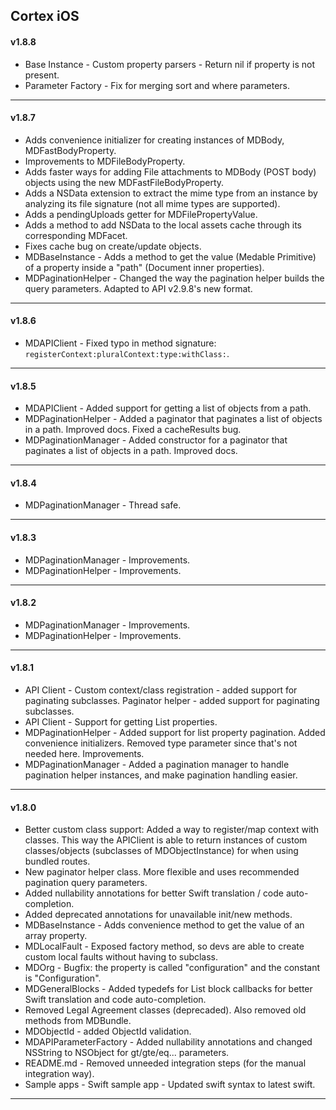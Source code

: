 ## Cortex iOS

#### v1.8.8

- Base Instance - Custom property parsers - Return nil if property is not present.
- Parameter Factory - Fix for merging sort and where parameters.

---

#### v1.8.7

- Adds convenience initializer for creating instances of MDBody, MDFastBodyProperty.
- Improvements to MDFileBodyProperty.
- Adds faster ways for adding File attachments to MDBody (POST body) objects using the new MDFastFileBodyProperty.
- Adds a NSData extension to extract the mime type from an instance by analyzing its file signature (not all mime types are supported).
- Adds a pendingUploads getter for MDFilePropertyValue.
- Adds a method to add NSData to the local assets cache through its corresponding MDFacet.
- Fixes cache bug on create/update objects.
- MDBaseInstance - Adds a method to get the value (Medable Primitive) of a property inside a "path" (Document inner properties).
- MDPaginationHelper - Changed the way the pagination helper builds the query parameters. Adapted to API v2.9.8's new format.

---

#### v1.8.6

- MDAPIClient - Fixed typo in method signature: `registerContext:pluralContext:type:withClass:`.

---

#### v1.8.5

- MDAPIClient - Added support for getting a list of objects from a path.
- MDPaginationHelper - Added a paginator that paginates a list of objects in a path. Improved docs. Fixed a cacheResults bug.
- MDPaginationManager - Added constructor for a paginator that paginates a list of objects in a path. Improved docs.

---

#### v1.8.4

- MDPaginationManager - Thread safe.

---

#### v1.8.3

- MDPaginationManager - Improvements.
- MDPaginationHelper - Improvements.

---

#### v1.8.2

- MDPaginationManager - Improvements.
- MDPaginationHelper - Improvements.

---

#### v1.8.1

- API Client - Custom context/class registration - added support for paginating subclasses.
Paginator helper - added support for paginating subclasses.
- API Client - Support for getting List properties.
- MDPaginationHelper - Added support for list property pagination. Added convenience initializers. Removed type parameter since that's not needed here. Improvements.
- MDPaginationManager - Added a pagination manager to handle pagination helper instances, and make pagination handling easier.

---

#### v1.8.0

- Better custom class support: Added a way to register/map context with classes. This way the APIClient is able to return instances of custom classes/objects (subclasses of MDObjectInstance) for when using bundled routes.
- New paginator helper class. More flexible and uses recommended pagination query parameters.
- Added nullability annotations for better Swift translation / code auto-completion.
- Added deprecated annotations for unavailable init/new methods.
- MDBaseInstance - Adds convenience method to get the value of an array property.
- MDLocalFault - Exposed factory method, so devs are able to create custom local faults without having to subclass.
- MDOrg - Bugfix: the property is called "configuration" and the constant is "Configuration".
- MDGeneralBlocks - Added typedefs for List block callbacks for better Swift translation and code auto-completion.
- Removed Legal Agreement classes (deprecaded). Also removed old methods from MDBundle.
- MDObjectId - added ObjectId validation.
- MDAPIParameterFactory - Added nullability annotations and changed NSString to NSObject for gt/gte/eq... parameters.
- README.md - Removed unneeded integration steps (for the manual integration way).
- Sample apps - Swift sample app - Updated swift syntax to latest swift.

---
